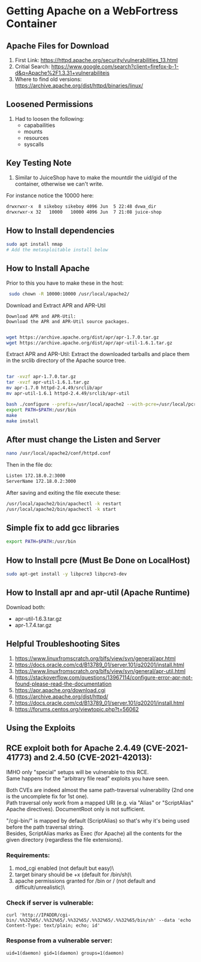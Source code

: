 # Getting Apache on a WebFortress Container

## Apache Files for Download

1. First Link: https://httpd.apache.org/security/vulnerabilities_13.html
2. Critial Search: https://www.google.com/search?client=firefox-b-1-d&q=Apache%2F1.3.31+vulnerabiliteis
3. Where to find old versions: https://archive.apache.org/dist/httpd/binaries/linux/

## Loosened Permissions

1. Had to loosen the following:
    - capabailities
    - mounts
    - resources
    - syscalls

## Key Testing Note

1. Similar to JuiceShop have to make the mountdir the uid/gid of the container, otherwise we can't write.

For instance notice the 10000 here:

```sh
drwxrwxr-x  8 sikeboy sikeboy 4096 Jun  5 22:48 dvwa_dir
drwxrwxr-x 32   10000   10000 4096 Jun  7 21:08 juice-shop
```

## How to Install dependencies

```sh
sudo apt install nmap
# Add the metasploitable install below
```

## How to Install Apache

Prior to this you have to make these in the host:

```sh
 sudo chown -R 10000:10000 /usr/local/apache2/
```

Download and Extract APR and APR-Util

    Download APR and APR-Util:
    Download the APR and APR-Util source packages.

```sh

wget https://archive.apache.org/dist/apr/apr-1.7.0.tar.gz
wget https://archive.apache.org/dist/apr/apr-util-1.6.1.tar.gz
```

Extract APR and APR-Util:
Extract the downloaded tarballs and place them in the srclib directory of the Apache source tree.

```sh

tar -xvzf apr-1.7.0.tar.gz
tar -xvzf apr-util-1.6.1.tar.gz
mv apr-1.7.0 httpd-2.4.49/srclib/apr
mv apr-util-1.6.1 httpd-2.4.49/srclib/apr-util
```

```sh
bash ./configure --prefix=/usr/local/apache2 --with-pcre=/usr/local/pcre/bin/pcre-config --with-included-apr
export PATH=$PATH:/usr/bin
make
make install
```

## After must change the Listen and Server

```sh
nano /usr/local/apache2/conf/httpd.conf
```

Then in the file do:

```sh
Listen 172.18.0.2:3000
ServerName 172.18.0.2:3000
```

After saving and exiting the file execute these:

```sh
/usr/local/apache2/bin/apachectl -k restart
/usr/local/apache2/bin/apachectl -k start
```


## Simple fix to add gcc libraries

```sh
export PATH=$PATH:/usr/bin
```

## How to Install pcre (Must Be Done on LocalHost)

```sh
sudo apt-get install -y libpcre3 libpcre3-dev
```

## How to Install apr and apr-util (Apache Runtime)

Download both:

- apr-util-1.6.3.tar.gz
- apr-1.7.4.tar.gz

## Helpful Troubleshooting Sites

1. https://www.linuxfromscratch.org/blfs/view/svn/general/apr.html
2. https://docs.oracle.com/cd/B13789_01/server.101/q20201/install.html
3. https://www.linuxfromscratch.org/blfs/view/svn/general/apr-util.html
4. https://stackoverflow.com/questions/13967114/configure-error-apr-not-found-please-read-the-documentation
5. https://apr.apache.org/download.cgi 
6. https://archive.apache.org/dist/httpd/ 
7. https://docs.oracle.com/cd/B13789_01/server.101/q20201/install.html
8. https://forums.centos.org/viewtopic.php?t=56062 

## Using the Exploits 

## RCE exploit both for Apache 2.4.49 (CVE-2021-41773) and 2.4.50 (CVE-2021-42013):

IMHO only "special" setups will be vulnerable to this RCE.\
Same happens for the "arbitrary file read" exploits you have seen.

Both CVEs are indeed almost the same path-traversal vulnerability (2nd one is the uncomplete fix for 1st one).\
Path traversal only work from a mapped URI (e.g. via "Alias" or "ScriptAlias" Apache directives). DocumentRoot only is not sufficient.

"/cgi-bin/" is mapped by default (ScriptAlias) so that's why it's being used before the path traversal string.\
Besides, ScriptAlias marks as Exec (for Apache) all the contents for the given directory (regardless the file extensions).

### Requirements:
1. mod_cgi enabled (not default but easy)\
2. target binary should be +x (default for /bin/sh)\
3. apache permissions granted for /bin or / (not default and difficult/unrealistic)\

### Check if server is vulnerable:
`curl 'http://IPADDR/cgi-bin/.%%32%65/.%%32%65/.%%32%65/.%%32%65/.%%32%65/bin/sh' --data 'echo Content-Type: text/plain; echo; id'`

### Response from a vulnerable server:
`uid=1(daemon) gid=1(daemon) groups=1(daemon)`
